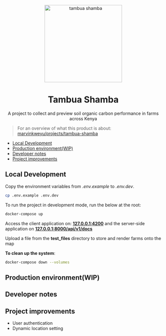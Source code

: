 
<p align="center">
  <img src="https://res.cloudinary.com/dlxhllkxl/image/upload/v1675804231/tambua_shamba_t0elez.png" alt="tambua shamba" width=250>
  <h1 align="center">Tambua Shamba</h1>
  <p align="center">A project to collect and preview soil organic carbon performance in farms across Kenya </p>
</p>


>For an overview of what this product is about: [marvinkweyu/projects/tambua-shamba](https://www.marvinkweyu.net/projects/tambua_shamba)

- [Local Development](#local-development)
- [Production environment(WIP)](#production-environmentwip)
- [Developer notes](#developer-notes)
- [Project improvements](#project-improvements)


## Local Development

Copy the environment variables from *.env.example* to *.env.dev*.
```bash
cp .env.example .env.dev
```
To run the project in development mode, run the below at the root:

```bash
docker-compose up 
```

Access the client application on: **[127.0.0.1:4200](127.0.0.1:4200)** and the server-side application on **[127.0.0.1:8000/api/v1/docs](127.0.0.1:8000/api/v1/docs)**

Upload a file from the **test_files** directory to store and render farms onto the map


**To clean up the system**:

```bash
docker-compose down --volumes
```

## Production environment(WIP)

## Developer notes


## Project improvements
- User authentication
- Dynamic location setting